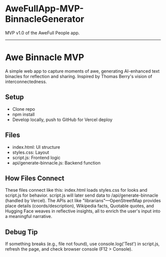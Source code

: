 # AweFullApp-MVP-BinnacleGenerator
MVP v1.0 of the AweFull People app. 

-------


# Awe Binnacle MVP

A simple web app to capture moments of awe, generating AI-enhanced text binacles for reflection and sharing. Inspired by Thomas Berry's vision of interconnectedness.

## Setup
- Clone repo
- npm install
- Develop locally, push to GitHub for Vercel deploy

## Files
- index.html: UI structure
- styles.css: Layout
- script.js: Frontend logic
- api/generate-binnacle.js: Backend function

## How Files Connect

These files connect like this: index.html loads styles.css for looks and script.js for behavior. script.js will later send data to /api/generate-binnacle (handled by Vercel). The APIs act like "librarians"—OpenStreetMap provides place details (coords/description), Wikipedia facts, Quotable quotes, and Hugging Face weaves in reflective insights, all to enrich the user's input into a meaningful narrative.


## Debug Tip

If something breaks (e.g., file not found), use console.log('Test') in script.js, refresh the page, and check browser console (F12 > Console).

